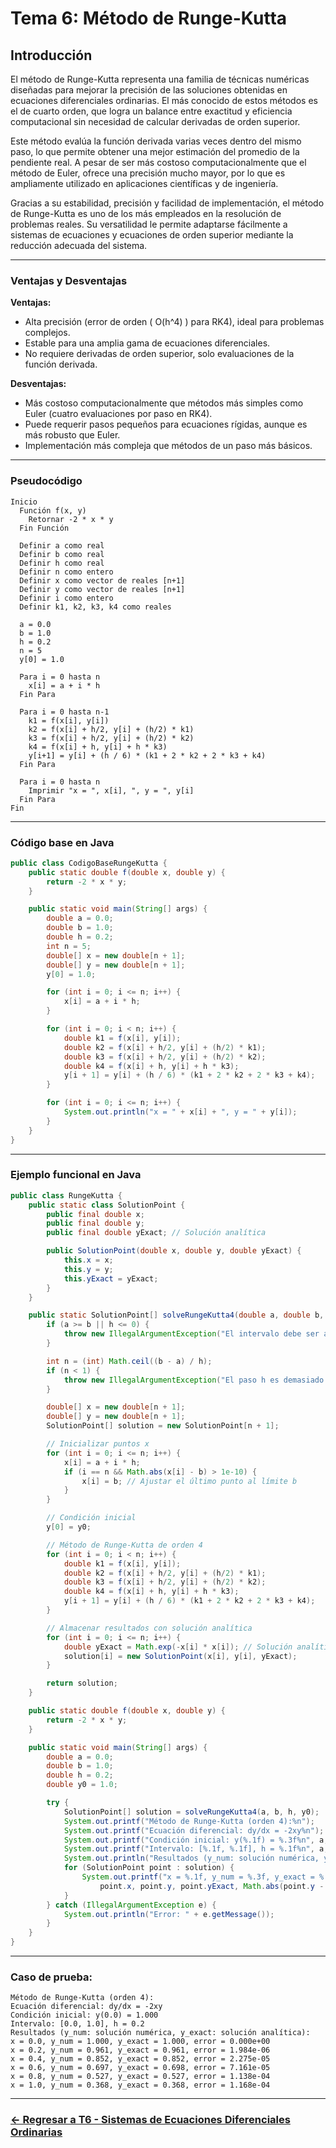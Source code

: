 # Tema 6: Método de Runge-Kutta

## Introducción

El método de Runge-Kutta representa una familia de técnicas numéricas diseñadas para mejorar la precisión de las soluciones obtenidas en ecuaciones diferenciales ordinarias. El más conocido de estos métodos es el de cuarto orden, que logra un balance entre exactitud y eficiencia computacional sin necesidad de calcular derivadas de orden superior.

Este método evalúa la función derivada varias veces dentro del mismo paso, lo que permite obtener una mejor estimación del promedio de la pendiente real. A pesar de ser más costoso computacionalmente que el método de Euler, ofrece una precisión mucho mayor, por lo que es ampliamente utilizado en aplicaciones científicas y de ingeniería.

Gracias a su estabilidad, precisión y facilidad de implementación, el método de Runge-Kutta es uno de los más empleados en la resolución de problemas reales. Su versatilidad le permite adaptarse fácilmente a sistemas de ecuaciones y ecuaciones de orden superior mediante la reducción adecuada del sistema.

---

### Ventajas y Desventajas

**Ventajas:**
- Alta precisión (error de orden \( O(h^4) \) para RK4), ideal para problemas complejos.
- Estable para una amplia gama de ecuaciones diferenciales.
- No requiere derivadas de orden superior, solo evaluaciones de la función derivada.

**Desventajas:**
- Más costoso computacionalmente que métodos más simples como Euler (cuatro evaluaciones por paso en RK4).
- Puede requerir pasos pequeños para ecuaciones rígidas, aunque es más robusto que Euler.
- Implementación más compleja que métodos de un paso más básicos.

---

### Pseudocódigo

```text
Inicio
  Función f(x, y)
    Retornar -2 * x * y
  Fin Función

  Definir a como real
  Definir b como real
  Definir h como real
  Definir n como entero
  Definir x como vector de reales [n+1]
  Definir y como vector de reales [n+1]
  Definir i como entero
  Definir k1, k2, k3, k4 como reales

  a = 0.0
  b = 1.0
  h = 0.2
  n = 5
  y[0] = 1.0

  Para i = 0 hasta n
    x[i] = a + i * h
  Fin Para

  Para i = 0 hasta n-1
    k1 = f(x[i], y[i])
    k2 = f(x[i] + h/2, y[i] + (h/2) * k1)
    k3 = f(x[i] + h/2, y[i] + (h/2) * k2)
    k4 = f(x[i] + h, y[i] + h * k3)
    y[i+1] = y[i] + (h / 6) * (k1 + 2 * k2 + 2 * k3 + k4)
  Fin Para

  Para i = 0 hasta n
    Imprimir "x = ", x[i], ", y = ", y[i]
  Fin Para
Fin
```

---

### Código base en Java

```java
public class CodigoBaseRungeKutta {
    public static double f(double x, double y) {
        return -2 * x * y;
    }

    public static void main(String[] args) {
        double a = 0.0;
        double b = 1.0;
        double h = 0.2;
        int n = 5;
        double[] x = new double[n + 1];
        double[] y = new double[n + 1];
        y[0] = 1.0;

        for (int i = 0; i <= n; i++) {
            x[i] = a + i * h;
        }

        for (int i = 0; i < n; i++) {
            double k1 = f(x[i], y[i]);
            double k2 = f(x[i] + h/2, y[i] + (h/2) * k1);
            double k3 = f(x[i] + h/2, y[i] + (h/2) * k2);
            double k4 = f(x[i] + h, y[i] + h * k3);
            y[i + 1] = y[i] + (h / 6) * (k1 + 2 * k2 + 2 * k3 + k4);
        }

        for (int i = 0; i <= n; i++) {
            System.out.println("x = " + x[i] + ", y = " + y[i]);
        }
    }
}
```

---

### Ejemplo funcional en Java

```java
public class RungeKutta {
    public static class SolutionPoint {
        public final double x;
        public final double y;
        public final double yExact; // Solución analítica

        public SolutionPoint(double x, double y, double yExact) {
            this.x = x;
            this.y = y;
            this.yExact = yExact;
        }
    }

    public static SolutionPoint[] solveRungeKutta4(double a, double b, double h, double y0) {
        if (a >= b || h <= 0) {
            throw new IllegalArgumentException("El intervalo debe ser a < b y h debe ser positivo");
        }

        int n = (int) Math.ceil((b - a) / h);
        if (n < 1) {
            throw new IllegalArgumentException("El paso h es demasiado grande para el intervalo");
        }

        double[] x = new double[n + 1];
        double[] y = new double[n + 1];
        SolutionPoint[] solution = new SolutionPoint[n + 1];

        // Inicializar puntos x
        for (int i = 0; i <= n; i++) {
            x[i] = a + i * h;
            if (i == n && Math.abs(x[i] - b) > 1e-10) {
                x[i] = b; // Ajustar el último punto al límite b
            }
        }

        // Condición inicial
        y[0] = y0;

        // Método de Runge-Kutta de orden 4
        for (int i = 0; i < n; i++) {
            double k1 = f(x[i], y[i]);
            double k2 = f(x[i] + h/2, y[i] + (h/2) * k1);
            double k3 = f(x[i] + h/2, y[i] + (h/2) * k2);
            double k4 = f(x[i] + h, y[i] + h * k3);
            y[i + 1] = y[i] + (h / 6) * (k1 + 2 * k2 + 2 * k3 + k4);
        }

        // Almacenar resultados con solución analítica
        for (int i = 0; i <= n; i++) {
            double yExact = Math.exp(-x[i] * x[i]); // Solución analítica: y = e^(-x^2)
            solution[i] = new SolutionPoint(x[i], y[i], yExact);
        }

        return solution;
    }

    public static double f(double x, double y) {
        return -2 * x * y;
    }

    public static void main(String[] args) {
        double a = 0.0;
        double b = 1.0;
        double h = 0.2;
        double y0 = 1.0;

        try {
            SolutionPoint[] solution = solveRungeKutta4(a, b, h, y0);
            System.out.printf("Método de Runge-Kutta (orden 4):%n");
            System.out.printf("Ecuación diferencial: dy/dx = -2xy%n");
            System.out.printf("Condición inicial: y(%.1f) = %.3f%n", a, y0);
            System.out.printf("Intervalo: [%.1f, %.1f], h = %.1f%n", a, b, h);
            System.out.println("Resultados (y_num: solución numérica, y_exact: solución analítica):");
            for (SolutionPoint point : solution) {
                System.out.printf("x = %.1f, y_num = %.3f, y_exact = %.3f, error = %.3e%n", 
                    point.x, point.y, point.yExact, Math.abs(point.y - point.yExact));
            }
        } catch (IllegalArgumentException e) {
            System.out.println("Error: " + e.getMessage());
        }
    }
}
```

---

### Caso de prueba:

```text
Método de Runge-Kutta (orden 4):
Ecuación diferencial: dy/dx = -2xy
Condición inicial: y(0.0) = 1.000
Intervalo: [0.0, 1.0], h = 0.2
Resultados (y_num: solución numérica, y_exact: solución analítica):
x = 0.0, y_num = 1.000, y_exact = 1.000, error = 0.000e+00
x = 0.2, y_num = 0.961, y_exact = 0.961, error = 1.984e-06
x = 0.4, y_num = 0.852, y_exact = 0.852, error = 2.275e-05
x = 0.6, y_num = 0.697, y_exact = 0.698, error = 7.161e-05
x = 0.8, y_num = 0.527, y_exact = 0.527, error = 1.138e-04
x = 1.0, y_num = 0.368, y_exact = 0.368, error = 1.168e-04
```

---
### [<- Regresar a T6 - Sistemas de Ecuaciones Diferenciales Ordinarias](https://github.com/Juan200519287393u83/Metodos_Numericos/blob/main/T6%20-%20Soluci%C3%B3n%20de%20Ecuaciones%20Diferenciales/Sistemas%20de%20Ecuaciones%20Diferenciales%20Ordinarias/Introducci%C3%B3n%20a%20los%20SIstemas%20de%20Ecuaciones%20Diferenciales%20Ordinarias.md)

